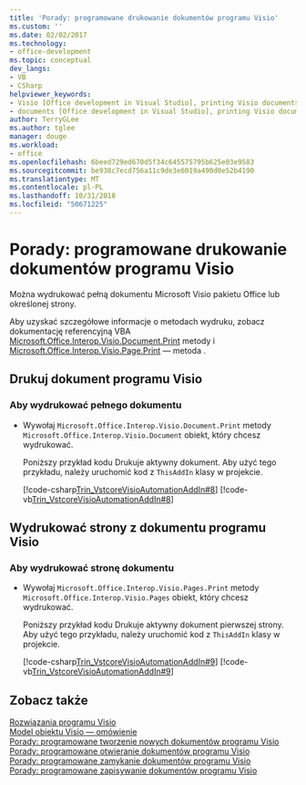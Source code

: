 ```yaml
---
title: 'Porady: programowane drukowanie dokumentów programu Visio'
ms.custom: ''
ms.date: 02/02/2017
ms.technology:
- office-development
ms.topic: conceptual
dev_langs:
- VB
- CSharp
helpviewer_keywords:
- Visio [Office development in Visual Studio], printing Visio documents
- documents [Office development in Visual Studio], printing Visio documents
author: TerryGLee
ms.author: tglee
manager: douge
ms.workload:
- office
ms.openlocfilehash: 6beed729ed670d5f34c645575795b625e03e9583
ms.sourcegitcommit: be938c7ecd756a11c9de3e6019a490d0e52b4190
ms.translationtype: MT
ms.contentlocale: pl-PL
ms.lasthandoff: 10/31/2018
ms.locfileid: "50671225"
---
```

# <a name="how-to-programmatically-print-visio-documents"></a>Porady: programowane drukowanie dokumentów programu Visio
  Można wydrukować pełną dokumentu Microsoft Visio pakietu Office lub określonej strony.  
  
 Aby uzyskać szczegółowe informacje o metodach wydruku, zobacz dokumentację referencyjną VBA [Microsoft.Office.Interop.Visio.Document.Print](/office/vba/api/Visio.Document.Print) metody i [Microsoft.Office.Interop.Visio.Page.Print](/office/vba/api/Visio.Page.Print) — metoda .  
  
## <a name="print-a-visio-document"></a>Drukuj dokument programu Visio  
  
### <a name="to-print-a-complete-document"></a>Aby wydrukować pełnego dokumentu  
  
-   Wywołaj `Microsoft.Office.Interop.Visio.Document.Print` metody `Microsoft.Office.Interop.Visio.Document` obiekt, który chcesz wydrukować.  
  
     Poniższy przykład kodu Drukuje aktywny dokument. Aby użyć tego przykładu, należy uruchomić kod z `ThisAddIn` klasy w projekcie.  
  
     [!code-csharp[Trin_VstcoreVisioAutomationAddIn#8](../vsto/codesnippet/CSharp/trin_vstcorevisioautomationaddin/ThisAddIn.cs#8)]
     [!code-vb[Trin_VstcoreVisioAutomationAddIn#8](../vsto/codesnippet/VisualBasic/trin_vstcorevisioautomationaddin/ThisAddIn.vb#8)]  
  
## <a name="print-a-page-of-a-visio-document"></a>Wydrukować strony z dokumentu programu Visio  
  
### <a name="to-print-a-page-of-a-document"></a>Aby wydrukować stronę dokumentu  
  
-   Wywołaj `Microsoft.Office.Interop.Visio.Pages.Print` metody `Microsoft.Office.Interop.Visio.Pages` obiekt, który chcesz wydrukować.  
  
     Poniższy przykład kodu Drukuje aktywny dokument pierwszej strony. Aby użyć tego przykładu, należy uruchomić kod z `ThisAddIn` klasy w projekcie.  
  
     [!code-csharp[Trin_VstcoreVisioAutomationAddIn#9](../vsto/codesnippet/CSharp/trin_vstcorevisioautomationaddin/ThisAddIn.cs#9)]
     [!code-vb[Trin_VstcoreVisioAutomationAddIn#9](../vsto/codesnippet/VisualBasic/trin_vstcorevisioautomationaddin/ThisAddIn.vb#9)]  
  
## <a name="see-also"></a>Zobacz także  
 [Rozwiązania programu Visio](../vsto/visio-solutions.md)   
 [Model obiektu Visio ― omówienie](../vsto/visio-object-model-overview.md)   
 [Porady: programowane tworzenie nowych dokumentów programu Visio](../vsto/how-to-programmatically-create-new-visio-documents.md)   
 [Porady: programowane otwieranie dokumentów programu Visio](../vsto/how-to-programmatically-open-visio-documents.md)   
 [Porady: programowane zamykanie dokumentów programu Visio](../vsto/how-to-programmatically-close-visio-documents.md)   
 [Porady: programowane zapisywanie dokumentów programu Visio](../vsto/how-to-programmatically-save-visio-documents.md)  
  
  